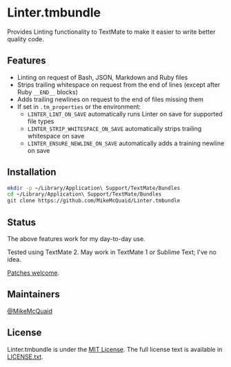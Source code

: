 # Linter.tmbundle
Provides Linting functionality to TextMate to make it easier to write better quality code.

## Features
- Linting on request of Bash, JSON, Markdown and Ruby files
- Strips trailing whitespace on request from the end of lines (except after Ruby `__END__` blocks)
- Adds trailing newlines on request to the end of files missing them
- If set in `.tm_properties` or the environment:
  - `LINTER_LINT_ON_SAVE` automatically runs Linter on save for supported file types
  - `LINTER_STRIP_WHITESPACE_ON_SAVE` automatically strips trailing whitespace on save
  - `LINTER_ENSURE_NEWLINE_ON_SAVE` automatically adds a training newline on save

## Installation

```bash
mkdir -p ~/Library/Application\ Support/TextMate/Bundles
cd ~/Library/Application\ Support/TextMate/Bundles
git clone https://github.com/MikeMcQuaid/Linter.tmbundle
```

## Status
The above features work for my day-to-day use.

Tested using TextMate 2. May work in TextMate 1 or Sublime Text; I've no idea.

[Patches welcome](https://github.com/MikeMcQuaid/Linter.tmbundle/pulls).

## Maintainers
[@MikeMcQuaid](https://github.com/MikeMcQuaid)

## License
Linter.tmbundle is under the [MIT License](http://en.wikipedia.org/wiki/MIT_License). The full license text is
available in
[LICENSE.txt](https://github.com/MikeMcQuaid/Linter.tmbundle/blob/master/LICENSE.txt).
